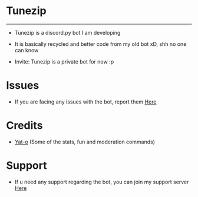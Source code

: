 # Tunezip
***
- Tunezip is a discord.py bot I am developing

- It is basically recycled and better code from my old bot xD, shh no one can know

- Invite: Tunezip is a private bot for now :p

# Issues

- If you are facing any issues with the bot, report them [Here](https://github.com/fightlol/Tunezip/issues)

# Credits

- [Yat-o](https://github.com/Yat-o/Kurisu) (Some of the stats, fun and moderation commands)

# Support

- If u need any support regarding the bot, you can join my support server [Here](https://discord.gg/dwjeKAfX4E)
